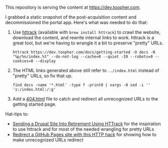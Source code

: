 This repository is serving the content at https://dev.toopher.com.

I grabbed a static snapshot of the post-acquisition content and decommissioned the portal app.  Here's what was needed to do that:

1. Use [httrack](http://www.httrack.com/) (available with `brew install httrack`) to crawl the website, download the content, and rewrite internal links to work.  httrack is a great tool, but we're having to wrangle it a bit to preserve "pretty" URLs.

       httrack https://dev.toopher.com/docs/getting-started -O docs -N "%p/%n/index.%t" --do-not-log --cache=0 --quiet -I0 --robots=0 --cookies=0 --display

1. The HTML links generated above still refer to `../index.html` instead of "pretty" URLs, so fix that up.

       find docs -name '*.html' -type f -print0 | xargs -0 sed -i '' 's:/index.html:/:g'

1. Add a [404.html](./docs/404.html) file to catch and redirect all unrecognized URLs to the getting started page.

Hat-tips to:
 * [Sending a Drupal Site Into Retirement Using HTTrack](https://www.lullabot.com/articles/sending-drupal-site-retirement-using-httrack) for the inspiration to use httrack and for most of the needed wrangling for pretty URLs
 * [Redirect a GitHub Pages site with this HTTP hack](https://opensource.com/article/19/7/permanently-redirect-github-pages) for showing how to make unrecognized URLs redirect 

